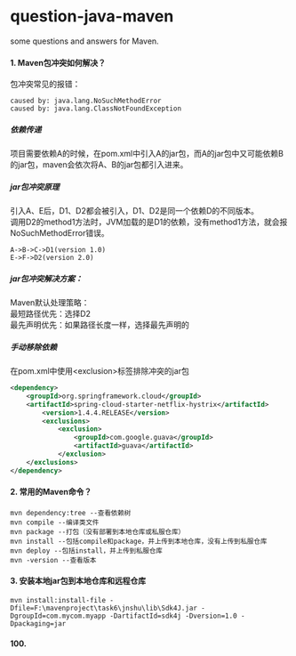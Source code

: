 # question-java-maven
some questions and answers for Maven.

#### 1. Maven包冲突如何解决？
包冲突常见的报错：
```
caused by: java.lang.NoSuchMethodError
caused by: java.lang.ClassNotFoundException
```
##### 依赖传递
项目需要依赖A的时候，在pom.xml中引入A的jar包，而A的jar包中又可能依赖B的jar包，maven会依次将A、B的jar包都引入进来。

##### jar包冲突原理
引入A、E后，D1、D2都会被引入，D1、D2是同一个依赖D的不同版本。<br>
调用D2的method1方法时，JVM加载的是D1的依赖，没有method1方法，就会报NoSuchMethodError错误。
```
A->B->C->D1(version 1.0)
E->F->D2(version 2.0)
```

##### jar包冲突解决方案：
Maven默认处理策略：<br>
最短路径优先：选择D2<br>
最先声明优先：如果路径长度一样，选择最先声明的<br>

##### 手动移除依赖
在pom.xml中使用\<exclusion>标签排除冲突的jar包
```xml
<dependency>
    <groupId>org.springframework.cloud</groupId>
    <artifactId>spring-cloud-starter-netflix-hystrix</artifactId>
        <version>1.4.4.RELEASE</version>
        <exclusions>
            <exclusion>
                <groupId>com.google.guava</groupId>
                <artifactId>guava</artifactId>
            </exclusion>
    </exclusions>
</dependency>
```

#### 2. 常用的Maven命令？
```shell
mvn dependency:tree --查看依赖树
mvn compile --编译类文件
mvn package --打包（没有部署到本地仓库或私服仓库）
mvn install --包括compile和package，并上传到本地仓库，没有上传到私服仓库
mvn deploy --包括install，并上传到私服仓库
mvn -version --查看版本
```

#### 3. 安装本地jar包到本地仓库和远程仓库
```shell
mvn install:install-file -Dfile=F:\mavenproject\task6\jnshu\lib\Sdk4J.jar -DgroupId=com.mycom.myapp -DartifactId=sdk4j -Dversion=1.0 -Dpackaging=jar
```

#### 100.
